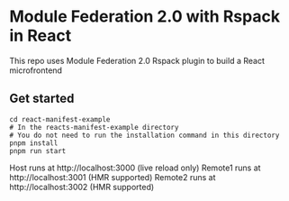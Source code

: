 # Module Federation 2.0 with Rspack in React

This repo uses Module Federation 2.0 Rspack plugin to build a React microfrontend

## Get started

```shell
cd react-manifest-example
# In the reacts-manifest-example directory
# You do not need to run the installation command in this directory
pnpm install
pnpm run start
```

Host runs at http://localhost:3000 (live reload only)
Remote1 runs at http://localhost:3001 (HMR supported)
Remote2 runs at http://localhost:3002 (HMR supported)

